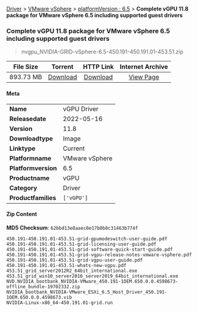 
[Driver](/README.md)  >  [VMware vSphere](/index/Driver/VMware_vSphere.md)  >  [platformVersion : 6.5](/index/Driver/VMware_vSphere/6.5.md)  >  **Complete vGPU 11.8 package for VMware vSphere 6.5 including supported guest drivers**


###    Complete vGPU 11.8 package for VMware vSphere 6.5 including supported guest drivers

> nvgpu_NVIDIA-GRID-vSphere-6.5-450.191-450.191.01-453.51.zip   


| **File Size** | **Torrent**  | **HTTP Link** | **Internet Archive** |
|:-------------:|:------------:|:-------------:|:--------------------:|
| 893.73 MB |  [Download](https://archive.org/download/nvgpu_NVIDIA-GRID-vSphere-6.5-450.191-450.191.01-453.51.zip/nvgpu_NVIDIA-GRID-vSphere-6.5-450.191-450.191.01-453.51.zip_archive.torrent)       | [Download](https://archive.org/compress/nvgpu_NVIDIA-GRID-vSphere-6.5-450.191-450.191.01-453.51.zip) | [View Page](https://archive.org/details/nvgpu_NVIDIA-GRID-vSphere-6.5-450.191-450.191.01-453.51.zip)       |

#### Meta

<table>
<tr><td><strong>Name</strong></td><td>vGPU Driver</td></tr>
<tr><td><strong>Releasedate</strong></td><td>2022-05-16</td></tr>
<tr><td><strong>Version</strong></td><td>11.8</td></tr>
<tr><td><strong>Downloadtype</strong></td><td>Image</td></tr>
<tr><td><strong>Linktype</strong></td><td>Current</td></tr>
<tr><td><strong>Platformname</strong></td><td>VMware vSphere</td></tr>
<tr><td><strong>Platformversion</strong></td><td>6.5</td></tr>
<tr><td><strong>Productname</strong></td><td>vGPU</td></tr>
<tr><td><strong>Category</strong></td><td>Driver</td></tr>
<tr><td><strong>Productfamilies</strong></td><td><code>['vGPU']</code></td></tr>
</table>

#### Zip Content

**MD5 Checksum**: `62bbd13e8aaec0e17b0b8c31463b774f`

```text
450.191-450.191.01-453.51-grid-gpumodeswitch-user-guide.pdf
450.191-450.191.01-453.51-grid-licensing-user-guide.pdf
450.191-450.191.01-453.51-grid-software-quick-start-guide.pdf
450.191-450.191.01-453.51-grid-vgpu-release-notes-vmware-vsphere.pdf
450.191-450.191.01-453.51-grid-vgpu-user-guide.pdf
450.191-450.191.01-453.51-whats-new-vgpu.pdf
453.51_grid_server2012R2_64bit_international.exe
453.51_grid_win10_server2016_server2019_64bit_international.exe
NVD.NVIDIA_bootbank_NVIDIA-VMware_450.191-1OEM.650.0.0.4598673-offline_bundle-19702332.zip
NVIDIA_bootbank_NVIDIA-VMware_ESXi_6.5_Host_Driver_450.191-1OEM.650.0.0.4598673.vib
NVIDIA-Linux-x86_64-450.191.01-grid.run
```